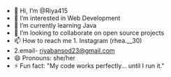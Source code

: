 - 👋 Hi, I’m @Riya415
- 👀 I’m interested in Web Development
- 🌱 I’m currently learning Java 
- 💞️ I’m looking to collaborate on open source projects
- 📫 How to reach me 1. Instagram (rhea.__30)
- 2.email- riyabansod23@gmail.com
- 😄 Pronouns: she/her
- ⚡ Fun fact: "My code works perfectly... until I run it."


<!---
Riya415/Riya415 is a ✨ special ✨ repository because its `README.md` (this file) appears on your GitHub profile.
You can click the Preview link to take a look at your changes.
--->
